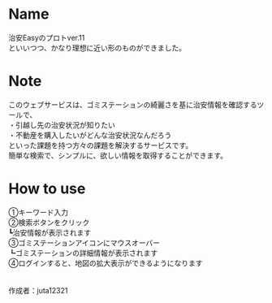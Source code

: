 # Name
治安Easyのプロトver.11<br>
といいつつ、かなり理想に近い形のものができました。<br>

# Note
このウェブサービスは、ゴミステーションの綺麗さを基に治安情報を確認するツールで、<br>
・引越し先の治安状況が知りたい<br>
・不動産を購入したいがどんな治安状況なんだろう<br>
といった課題を持つ方々の課題を解決するサービスです。<br>
簡単な検索で、シンプルに、欲しい情報を取得することができます。<br>

# How to use
①キーワード入力<br>
②検索ボタンをクリック<br>
┗治安情報が表示されます<br>
③ゴミステーションアイコンにマウスオーバー<br>
┗ゴミステーションの詳細情報が表示されます<br>
④ログインすると、地図の拡大表示ができるようになります<br>
<br>
<br>
作成者：juta12321
